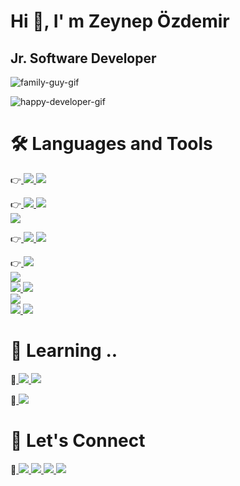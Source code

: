 # Hi :wave:, I' m Zeynep Özdemir

## Jr. Software Developer


![family-guy-gif](https://github.com/zeyn-app/zeyn-app/assets/64809828/5f2f3275-2729-498e-acaf-5a3c2b8684b4)

![happy-developer-gif](https://github.com/zeyn-app/zeyn-app/assets/64809828/f15332a8-2603-4e25-910d-979454d30e16)




# 🛠️ Languages and Tools
<p align='left'>
    👉<a href='|'>
    <img src='https://camo.githubusercontent.com/06c6858186510906c21d8c951168d55d976d7dfb9176ed6125c55b8a7de0baae/68747470733a2f2f696d672e736869656c64732e696f2f62616467652f4749542d4534344333303f7374796c653d666f722d7468652d6261646765266c6f676f3d676974266c6f676f436f6c6f723d7768697465'>
    </a>
    <a href=''>
    <img src='https://img.shields.io/badge/GitHub-100000?style=for-the-badge&logo=github&logoColor=white'>    
    </a>
    
👉<a href=''>
    <img src='https://img.shields.io/badge/Java-ED8B00?style=for-the-badge&logo=java&logoColor=white'>
 </a>
<a href=''>
    <img src='https://img.shields.io/badge/Spring-6DB33F?style=for-the-badge&logo=spring&logoColor=white'>    
</a>
<a href=''>
    <img src='https://camo.githubusercontent.com/de3012ca40ba3ef433da8807996576d3cafaccf638909e83b1048b1d8aec3b77/68747470733a2f2f696d672e736869656c64732e696f2f62616467652f537072696e675f426f6f742d4632463446393f7374796c653d666f722d7468652d6261646765266c6f676f3d737072696e672d626f6f74'>    
</a>

👉<a href=''>
    <img src='https://img.shields.io/badge/HTML5-E34F26?style=for-the-badge&logo=html5&logoColor=white'>
 </a>
<a href=''>
    <img src='https://img.shields.io/badge/CSS3-1572B6?style=for-the-badge&logo=css3&logoColor=white'>    
</a>

👉<a href=''>
    <img src='https://img.shields.io/badge/Visual_Studio_Code-0078D4?style=for-the-badge&logo=visual%20studio%20code&logoColor=white'>    
</a>
<a href=''>
    <img src='https://img.shields.io/badge/IntelliJ_IDEA-000000.svg?style=for-the-badge&logo=intellij-idea&logoColor=white'>    
</a>
<a href=''>
    <img src='https://img.shields.io/badge/Eclipse-2C2255?style=for-the-badge&logo=eclipse&logoColor=white'>
 </a>
 <a href=''>
    <img src='https://camo.githubusercontent.com/879423585ed087f3c973857c43ba7e7d84f52c993d2c937055726339fbf921d9/68747470733a2f2f696d672e736869656c64732e696f2f62616467652f506f73746d616e2d4646364333373f7374796c653d666f722d7468652d6261646765266c6f676f3d506f73746d616e266c6f676f436f6c6f723d7768697465'>    
</a>
<a href=''>
    <img src='https://img.shields.io/badge/MySQL-00000F?style=for-the-badge&logo=mysql&logoColor=white'>    
</a>
<a href=''>
    <img src='https://img.shields.io/badge/PostgreSQL-316192?style=for-the-badge&logo=postgresql&logoColor=white'>
 </a>
 <a href=''>
    <img src='https://img.shields.io/badge/Microsoft_SQL_Server-CC2927?style=for-the-badge&logo=microsoft-sql-server&logoColor=white'>
 </a>
</p>


# :dart: Learning ..

<p align='left'>
    🌱<a href='|'>
    <img src='https://img.shields.io/badge/JavaScript-323330?style=for-the-badge&logo=javascript&logoColor=F7DF1E'>
    </a>
    <a href=''>
    <img src='https://img.shields.io/badge/React-20232A?style=for-the-badge&logo=react&logoColor=61DAFB'>    
    </a>
    
🌱<a href=''>
    <img src='https://camo.githubusercontent.com/63350538fde994bc287ccd4908809301e157980e6564bf78d2c5cec22c0a5914/68747470733a2f2f696d672e736869656c64732e696f2f62616467652f446f636b65722d3243413545303f7374796c653d666f722d7468652d6261646765266c6f676f3d646f636b6572266c6f676f436f6c6f723d7768697465'>
 </a>
</p>

# :raising_hand: Let's Connect

<p align='left'>
    🌱<a href='mailto: zeynepozz2299@gmail.com'>
    <img src='https://img.shields.io/badge/Gmail-D14836?style=for-the-badge&logo=gmail&logoColor=white'>
    </a>
    <a href='https://www.linkedin.com/in/zzeynepozdemir/'>
    <img src='https://img.shields.io/badge/LinkedIn-0077B5?style=for-the-badge&logo=linkedin&logoColor=white'>
    </a>
    <a href='https://medium.com/@zeynepozzdemir'>
    <img src='https://img.shields.io/badge/Medium-12100E?style=for-the-badge&logo=medium&logoColor=white'>    
    </a>
    
<a href='https://www.hackerrank.com/imzeynepozdemir'>
    <img src='https://img.shields.io/badge/-Hackerrank-2EC866?style=for-the-badge&logo=HackerRank&logoColor=white'>
 </a>
</p>


